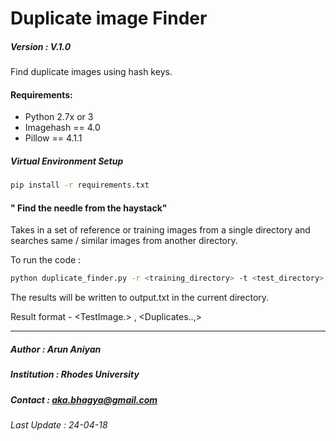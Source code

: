 # Duplicate image Finder
##### Version       : V.1.0

Find duplicate images using hash keys. 


#### Requirements:
* Python 2.7x or 3
* Imagehash == 4.0
* Pillow == 4.1.1


##### Virtual Environment Setup

```bash
pip install -r requirements.txt
```



#### " Find the needle from the haystack"

Takes in a set of reference or training images from a single directory and searches same / similar images from another directory.

To run the code :
```bash
python duplicate_finder.py -r <training_directory> -t <test_directory>
```
The results will be written to output.txt in the current directory.

Result format -  <TestImage.> , <Duplicates..,>


---

##### Author        : Arun Aniyan

##### Institution   : Rhodes University

##### Contact       : aka.bhagya@gmail.com

###### Last Update           : 24-04-18




